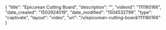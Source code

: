 {
    "title": "Epicurean Cutting Board",
    "description": "",
    "videoid": "111180166",
    "date_created": "1502924019",
    "date_modified": "1504532799",
    "type": "captivate",
    "layout": "video",
    "url": "\/v\/epicurean-cutting-board\/111180166"
}